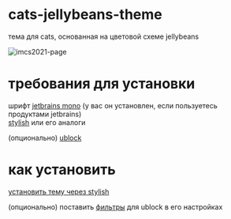 # cats-jellybeans-theme

тема для cats, основанная на цветовой схеме jellybeans <br />

<img src="https://github.com/sadmonkee/cats-jellybeans-theme/blob/master/screenshots/imcs2021-page.png?raw=true" alt="imcs2021-page">

# требования для установки

шрифт [jetbrains mono](https://www.jetbrains.com/ru-ru/lp/mono/) (у вас он установлен, если пользуетесь продуктами jetbrains) <br />
[stylish](https://chrome.google.com/webstore/detail/stylish-custom-themes-for/fjnbnpbmkenffdnngjfgmeleoegfcffe?hl=ru) или его аналоги <br />

(опционально) [ublock](https://ublockorigin.com/ru) <br />

# как установить

[установить тему через stylish](https://userstyles.org/styles/219725/cats-jellybeans-theme) <br />

(опционально) поставить [фильтры](https://github.com/sadmonkee/cats-jellybeans-theme/blob/master/ublock-filter.txt) для ublock в его настройках <br />
